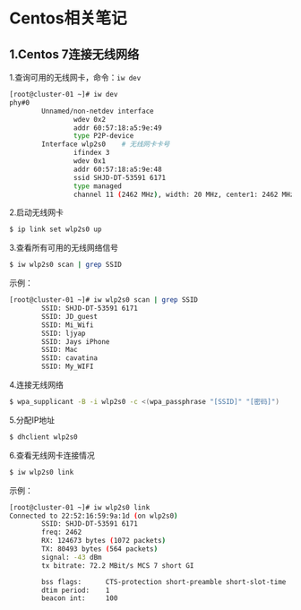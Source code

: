 # Centos相关笔记

## 1.Centos 7连接无线网络

1.查询可用的无线网卡，命令：`iw dev`

``` bash
[root@cluster-01 ~]# iw dev
phy#0
        Unnamed/non-netdev interface
                wdev 0x2
                addr 60:57:18:a5:9e:49
                type P2P-device
        Interface wlp2s0	# 无线网卡卡号
                ifindex 3
                wdev 0x1
                addr 60:57:18:a5:9e:48
                ssid SHJD-DT-53591 6171
                type managed
                channel 11 (2462 MHz), width: 20 MHz, center1: 2462 MHz
```

2.启动无线网卡

``` bash
$ ip link set wlp2s0 up
```

3.查看所有可用的无线网络信号

``` bash
$ iw wlp2s0 scan | grep SSID
```

示例：

``` bash
[root@cluster-01 ~]# iw wlp2s0 scan | grep SSID
        SSID: SHJD-DT-53591 6171
        SSID: JD_guest
        SSID: Mi_Wifi
        SSID: ljyap
        SSID: Jays iPhone
        SSID: Mac
        SSID: cavatina
        SSID: My_WIFI
```

4.连接无线网络

``` bash
$ wpa_supplicant -B -i wlp2s0 -c <(wpa_passphrase "[SSID]" "[密码]")
```

5.分配IP地址

``` bash
$ dhclient wlp2s0
```

6.查看无线网卡连接情况

``` bash
$ iw wlp2s0 link
```

示例：

``` bash
[root@cluster-01 ~]# iw wlp2s0 link
Connected to 22:52:16:59:9a:1d (on wlp2s0)
        SSID: SHJD-DT-53591 6171
        freq: 2462
        RX: 124673 bytes (1072 packets)
        TX: 80493 bytes (564 packets)
        signal: -43 dBm
        tx bitrate: 72.2 MBit/s MCS 7 short GI

        bss flags:      CTS-protection short-preamble short-slot-time
        dtim period:    1
        beacon int:     100
```


